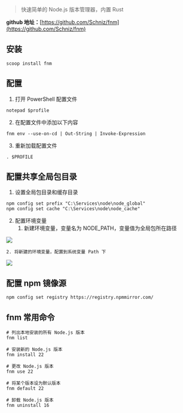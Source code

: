 > 快速简单的 Node.js 版本管理器，内置 Rust
>

**github 地址：**[https://github.com/Schniz/fnm](https://github.com/Schniz/fnm)

## 安装
```shell
scoop install fnm
```

## 配置
1. 打开 PowerShell 配置文件

```shell
notepad $profile
```

2. 在配置文件中添加以下内容

```shell
fnm env --use-on-cd | Out-String | Invoke-Expression
```

3. 重新加载配置文件

```shell
. $PROFILE
```

## 配置共享全局包目录
1. 设置全局包目录和缓存目录

```shell
npm config set prefix "C:\Services\node\node_global"
npm config set cache "C:\Services\node\node_cache"
```

2. 配置环境变量
    1. 新建环境变量，变量名为 NODE_PATH，变量值为全局包所在路径

![](https://cdn.nlark.com/yuque/0/2024/png/33977556/1723882555926-9b354fdd-8570-45bb-a6be-5e54c75aa2f9.png)

    2. 将新建的环境变量，配置到系统变量 Path 下

![](https://cdn.nlark.com/yuque/0/2024/png/33977556/1723882674543-a2990806-9f9f-4c6a-8f9d-a816c60ee496.png)

## 配置 npm 镜像源
```shell
npm config set registry https://registry.npmmirror.com/
```

## fnm 常用命令
```shell
# 列出本地安装的所有 Node.js 版本
fnm list

# 安装新的 Node.js 版本
fnm install 22

# 更改 Node.js 版本
fnm use 22

# 将某个版本设为默认版本
fnm default 22

# 卸载 Node.js 版本
fnm uninstall 16
```

